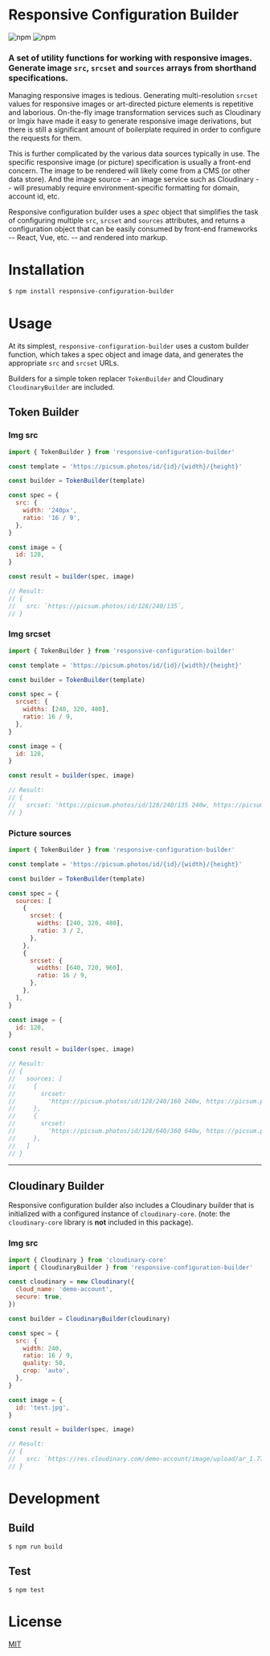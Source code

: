 # Responsive Configuration Builder

![npm](https://img.shields.io/npm/v/responsive-configuration-builder?style=flat-square)
![npm](https://img.shields.io/npm/l/responsive-configuration-builder?style=flat-square)

### A set of utility functions for working with responsive images. Generate image `src`, `srcset` and `sources` arrays from shorthand specifications.

Managing responsive images is tedious. Generating multi-resolution `srcset` values for responsive images or art-directed picture elements is repetitive and laborious. On-the-fly image transformation services such as Cloudinary or Imgix have made it easy to generate responsive image derivations, but there is still a significant amount of boilerplate required in order to configure the requests for them.

This is further complicated by the various data sources typically in use. The specific responsive image (or picture) specification is usually a front-end concern. The image to be rendered will likely come from a CMS (or other data store). And the image source -- an image service such as Cloudinary -- will presumably require environment-specific formatting for domain, account id, etc.

Responsive configuration builder uses a _spec_ object that simplifies the task of configuring multiple `src`, `srcset` and `sources` attributes, and returns a configuration object that can be easily consumed by front-end frameworks -- React, Vue, etc. -- and rendered into markup.

# Installation

```bash
$ npm install responsive-configuration-builder
```

# Usage

At its simplest, `responsive-configuration-builder` uses a custom builder function, which takes a spec object and image data, and generates the appropriate `src` and `srcset` URLs.

Builders for a simple token replacer `TokenBuilder` and Cloudinary `CloudinaryBuilder` are included.

## Token Builder

### Img src

```javascript
import { TokenBuilder } from 'responsive-configuration-builder'

const template = 'https://picsum.photos/id/{id}/{width}/{height}'

const builder = TokenBuilder(template)

const spec = {
  src: {
    width: '240px',
    ratio: '16 / 9',
  },
}

const image = {
  id: 128,
}

const result = builder(spec, image)

// Result:
// {
//   src: `https://picsum.photos/id/128/240/135`,
// }
```

### Img srcset

```javascript
import { TokenBuilder } from 'responsive-configuration-builder'

const template = 'https://picsum.photos/id/{id}/{width}/{height}'

const builder = TokenBuilder(template)

const spec = {
  srcset: {
    widths: [240, 320, 480],
    ratio: 16 / 9,
  },
}

const image = {
  id: 128,
}

const result = builder(spec, image)

// Result:
// {
//   srcset: 'https://picsum.photos/id/128/240/135 240w, https://picsum.photos/id/128/320/180 320w, https://picsum.photos/id/128/480/270 480w'
// }
```

### Picture sources

```javascript
import { TokenBuilder } from 'responsive-configuration-builder'

const template = 'https://picsum.photos/id/{id}/{width}/{height}'

const builder = TokenBuilder(template)

const spec = {
  sources: [
    {
      srcset: {
        widths: [240, 320, 480],
        ratio: 3 / 2,
      },
    },
    {
      srcset: {
        widths: [640, 720, 960],
        ratio: 16 / 9,
      },
    },
  ],
}

const image = {
  id: 128,
}

const result = builder(spec, image)

// Result:
// {
//   sources: [
//     {
//       srcset:
//         'https://picsum.photos/id/128/240/160 240w, https://picsum.photos/id/128/320/213 320w, https://picsum.photos/id/128/480/320 480w',
//     },
//     {
//       srcset:
//         'https://picsum.photos/id/128/640/360 640w, https://picsum.photos/id/128/720/405 720w, https://picsum.photos/id/128/960/540 960w',
//     },
//   ]
// }
```

---

## Cloudinary Builder

Responsive configuration builder also includes a Cloudinary builder that is initialized with a configured instance of `cloudinary-core`.
(note: the `cloudinary-core` library is **not** included in this package).

### Img src

```javascript
import { Cloudinary } from 'cloudinary-core'
import { CloudinaryBuilder } from 'responsive-configuration-builder'

const cloudinary = new Cloudinary({
  cloud_name: 'demo-account',
  secure: true,
})

const builder = CloudinaryBuilder(cloudinary)

const spec = {
  src: {
    width: 240,
    ratio: 16 / 9,
    quality: 50,
    crop: 'auto',
  },
}

const image = {
  id: 'test.jpg',
}

const result = builder(spec, image)

// Result:
// {
//   src: `https://res.cloudinary.com/demo-account/image/upload/ar_1.7777,c_auto,q_50,w_240/test.jpg`,
// }
```

# Development

## Build

```
$ npm run build
```

## Test

```
$ npm test
```

# License

[MIT](https://github.com/brettgullan/responsive-configuration-builder/blob/master/LICENSE)
